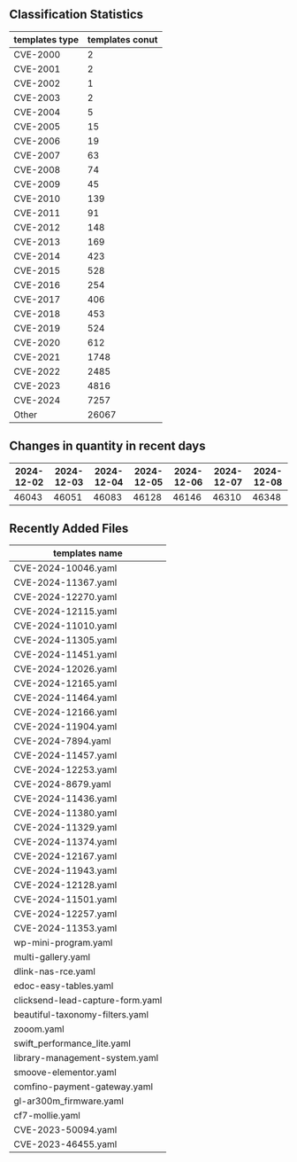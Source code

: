 ## Classification Statistics
| templates type | templates conut | 
| --- | --- |
| CVE-2000 | 2 |
| CVE-2001 | 2 |
| CVE-2002 | 1 |
| CVE-2003 | 2 |
| CVE-2004 | 5 |
| CVE-2005 | 15 |
| CVE-2006 | 19 |
| CVE-2007 | 63 |
| CVE-2008 | 74 |
| CVE-2009 | 45 |
| CVE-2010 | 139 |
| CVE-2011 | 91 |
| CVE-2012 | 148 |
| CVE-2013 | 169 |
| CVE-2014 | 423 |
| CVE-2015 | 528 |
| CVE-2016 | 254 |
| CVE-2017 | 406 |
| CVE-2018 | 453 |
| CVE-2019 | 524 |
| CVE-2020 | 612 |
| CVE-2021 | 1748 |
| CVE-2022 | 2485 |
| CVE-2023 | 4816 |
| CVE-2024 | 7257 |
| Other | 26067 |
## Changes in quantity in recent days
|2024-12-02 | 2024-12-03 | 2024-12-04 | 2024-12-05 | 2024-12-06 | 2024-12-07 | 2024-12-08|
|--- | ------ | ------ | ------ | ------ | ------ | ---|
|46043 | 46051 | 46083 | 46128 | 46146 | 46310 | 46348|
## Recently Added Files
| templates name | 
| --- |
| CVE-2024-10046.yaml |
| CVE-2024-11367.yaml |
| CVE-2024-12270.yaml |
| CVE-2024-12115.yaml |
| CVE-2024-11010.yaml |
| CVE-2024-11305.yaml |
| CVE-2024-11451.yaml |
| CVE-2024-12026.yaml |
| CVE-2024-12165.yaml |
| CVE-2024-11464.yaml |
| CVE-2024-12166.yaml |
| CVE-2024-11904.yaml |
| CVE-2024-7894.yaml |
| CVE-2024-11457.yaml |
| CVE-2024-12253.yaml |
| CVE-2024-8679.yaml |
| CVE-2024-11436.yaml |
| CVE-2024-11380.yaml |
| CVE-2024-11329.yaml |
| CVE-2024-11374.yaml |
| CVE-2024-12167.yaml |
| CVE-2024-11943.yaml |
| CVE-2024-12128.yaml |
| CVE-2024-11501.yaml |
| CVE-2024-12257.yaml |
| CVE-2024-11353.yaml |
| wp-mini-program.yaml |
| multi-gallery.yaml |
| dlink-nas-rce.yaml |
| edoc-easy-tables.yaml |
| clicksend-lead-capture-form.yaml |
| beautiful-taxonomy-filters.yaml |
| zooom.yaml |
| swift_performance_lite.yaml |
| library-management-system.yaml |
| smoove-elementor.yaml |
| comfino-payment-gateway.yaml |
| gl-ar300m_firmware.yaml |
| cf7-mollie.yaml |
| CVE-2023-50094.yaml |
| CVE-2023-46455.yaml |

